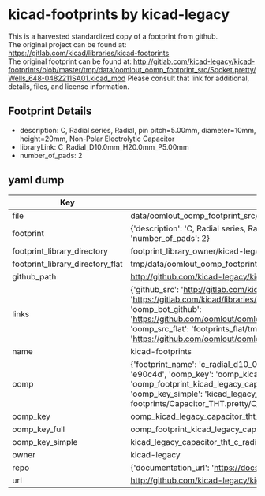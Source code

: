 # kicad-footprints by kicad-legacy  
This is a harvested standardized copy of a footprint from github.  
The original project can be found at:  
https://gitlab.com/kicad/libraries/kicad-footprints  
The original footprint can be found at:
http://gitlab.com/kicad-legacy/kicad-footprints/blob/master/tmp/data/oomlout_oomp_footprint_src/Socket.pretty/Wells_648-0482211SA01.kicad_mod
Please consult that link for additional, details, files, and license information.  
## Footprint Details
* description: C, Radial series, Radial, pin pitch=5.00mm, diameter=10mm, height=20mm, Non-Polar Electrolytic Capacitor  
* libraryLink: C_Radial_D10.0mm_H20.0mm_P5.00mm  
* number_of_pads: 2  
## yaml dump  
| Key | Value |  
| --- | --- |  
| file | data/oomlout_oomp_footprint_src/kicad-footprints/Capacitor_THT.pretty/C_Radial_D10.0mm_H20.0mm_P5.00mm.kicad_mod |  
| footprint | {'description': 'C, Radial series, Radial, pin pitch=5.00mm, diameter=10mm, height=20mm, Non-Polar Electrolytic Capacitor', 'libraryLink': 'C_Radial_D10.0mm_H20.0mm_P5.00mm', 'number_of_pads': 2} |  
| footprint_library_directory | footprint_library_owner/kicad-legacy_kicad-footprints |  
| footprint_library_directory_flat | tmp/data/oomlout_oomp_footprint_src/footprints_flat/kicad_legacy_capacitor_tht_c_radial_d10_0mm_h20_0mm_p5_00mm/working |  
| github_path | http://github.com/kicad-legacy/kicad-footprints/blob/master/tmp/data/oomlout_oomp_footprint_src/Capacitor_THT.pretty/C_Radial_D10.0mm_H20.0mm_P5.00mm.kicad_mod |  
| links | {'github_src': 'http://gitlab.com/kicad-legacy/kicad-footprints/blob/master/tmp/data/oomlout_oomp_footprint_src/Socket.pretty/Wells_648-0482211SA01.kicad_mod', 'github_src_repo': 'https://gitlab.com/kicad/libraries/kicad-footprints', 'oomp_bot': 'tmp/data/oomlout_oomp_footprint_src/footprints/kicad_legacy_capacitor_tht_c_radial_d10_0mm_h20_0mm_p5_00mm/working', 'oomp_bot_github': 'https://github.com/oomlout/oomlout_oomp_footprint_bot/tree/main/tmp/data/oomlout_oomp_footprint_src/footprints/kicad_legacy_capacitor_tht_c_radial_d10_0mm_h20_0mm_p5_00mm/working', 'oomp_src_flat': 'footprints_flat/tmp/data/oomlout_oomp_footprint_src/footprints_flat/kicad_legacy_capacitor_tht_c_radial_d10_0mm_h20_0mm_p5_00mm/working', 'oomp_src_flat_github': 'https://github.com/oomlout/oomlout_oomp_footprint_src/tree/main/tmp/data/oomlout_oomp_footprint_src/footprints_flat/kicad_legacy_capacitor_tht_c_radial_d10_0mm_h20_0mm_p5_00mm/working'} |  
| name | kicad-footprints |  
| oomp | {'footprint_name': 'c_radial_d10_0mm_h20_0mm_p5_00mm', 'library_name': 'capacitor_tht', 'md5': 'e90c4db00920dfa5ba61a8e26c1448ad', 'md5_10': 'e90c4db009', 'md5_5': 'e90c4', 'md5_6': 'e90c4d', 'oomp_key': 'oomp_kicad_legacy_capacitor_tht_c_radial_d10_0mm_h20_0mm_p5_00mm', 'oomp_key_extra': 'oomp_footprint_kicad_legacy_capacitor_tht_c_radial_d10_0mm_h20_0mm_p5_00mm', 'oomp_key_full': 'oomp_footprint_kicad_legacy_capacitor_tht_c_radial_d10_0mm_h20_0mm_p5_00mm_e90c4d', 'oomp_key_simple': 'kicad_legacy_capacitor_tht_c_radial_d10_0mm_h20_0mm_p5_00mm', 'original_filename': 'data/oomlout_oomp_footprint_src/kicad-footprints/Capacitor_THT.pretty/C_Radial_D10.0mm_H20.0mm_P5.00mm.kicad_mod', 'owner_name': 'kicad_legacy'} |  
| oomp_key | oomp_kicad_legacy_capacitor_tht_c_radial_d10_0mm_h20_0mm_p5_00mm |  
| oomp_key_full | oomp_footprint_kicad_legacy_capacitor_tht_c_radial_d10_0mm_h20_0mm_p5_00mm |  
| oomp_key_simple | kicad_legacy_capacitor_tht_c_radial_d10_0mm_h20_0mm_p5_00mm |  
| owner | kicad-legacy |  
| repo | {'documentation_url': 'https://docs.github.com/rest/repos/repos#get-a-repository', 'message': 'Not Found'} |  
| url | http://github.com/kicad-legacy/kicad-footprints |  

